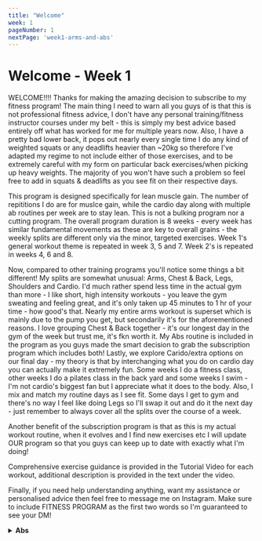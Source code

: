 ```yaml
---
title: "Welcome"
week: 1
pageNumber: 1
nextPage: 'week1-arms-and-abs'
---
```


# Welcome - Week 1
WELCOME!!!! Thanks for making the amazing decision to subscribe to my fitness program! The main thing I need to warn all you guys of is that this is not professional fitness advice, I don't have any personal training/fitness instructor courses under my belt - this is simply my best advice based entirely off what has worked for me for multiple years now. Also, I have a pretty bad lower back, it pops out nearly every single time I do any kind of weighted squats or any deadlifts heavier than ~20kg so therefore I've adapted my regime to not include either of those exercises, and to be extremely careful with my form on particular back exercises/when picking up heavy weights. The majority of you won't have such a problem so feel free to add in squats & deadlifts as you see fit on their respective days. 

This program is designed specifically for lean muscle gain. The number of repititions I do are for muslce gain, while the cardio day along with multiple ab routines per week are to stay lean. This is not a bulking program nor a cutting program. The overall program duration is 8 weeks - every week has similar fundamental movements as these are key to overall grains - the weekly splits are different only via the minor, targeted exercises. Week 1's general workout theme is repeated in week 3, 5 and 7. Week 2's is repeated in weeks 4, 6 and 8.

Now, compared to other training programs you'll notice some things a bit different! My splits are somewhat unusual: Arms, Chest & Back, Legs, Shoulders and Cardio. I'd much rather spend less time in the actual gym than more - I like short, high intensity workouts - you leave the gym sweating and feeling great, and it's only taken up 45 minutes to 1 hr of your time - how good's that. Nearly my entire arms workout is superset which is mainly due to the pump you get, but secondarily it's for the aforementioned reasons. I love grouping Chest & Back together - it's our longest day in the gym of the week but trust me, it's fkn worth it. My Abs routine is included in the program as you guys made the smart decision to grab the subscription program which includes both! Lastly, we explore Carido/extra options on our final day - my theory is that by interchanging what you do on cardio day you can actually make it extremely fun. Some weeks I do a fitness class, other weeks I do a pilates class in the back yard and some weeks I swim - I'm not cardio's biggest fan but I appreciate what it does to the body. Also, I mix and match my routine days as I see fit. Some days I get to gym and there's no way I feel like doing Legs so I'll swap it out and do it the next day - just remember to always cover all the splits over the course of a week.

Another benefit of the subscription program is that as this is my actual workout routine, when it evolves and I find new exercises etc I will update OUR program so that you guys can keep up to date with exactly what I'm doing! 

Comprehensive exercise guidance is provided in the Tutorial Video for each workout, additional description is provided in the text under the video.

Finally, if you need help understanding anything, want my assistance or personalised advice then feel free to message me on Instagram. Make sure to include FITNESS PROGRAM as the first two words so I'm guaranteed to see your DM!

<details>
<summary><b>Abs</b></summary>

- As you'll see as you progress through the program there are 3 ab routines which I rotate between 

- One needs to be done at the gym and the other two can be done at home

- Considering the cardio day we all do on Day 5 of the program I'm only going to make you do abs twice a week, usually at the end of Day 1 - Arms and Day 3 - Legs. This is done strategically so that you're effectively working abs 3 times per week, with the last time being on cardio day

<details>
<summary><b>Diet</b></summary>

- You'll notice I don't have any dietary advice in this workout program as I don't consider myself knowledgeable enough in the field to provide comprehensive enough advice

- However, considering you guys grabbed the subscription bundle I will be doing Live cook-with-me sessions every month through our Telegram chat, which will cover meals I eat along with extra, live interaction time between you and me! All announcements regarding timings will be made through Telegram so keep your eyes peeled

- Even though I'm not a pro, I can give some pointers and acknowledge just how important it is. The old gym saying is gains are made in the kitchen, not in the gym. Basically that you need to give just as much time, energy and effort in to eating correctly as you put into the exercise itself

- Personally, I don't adhere to the strictest diet. Yes, I barely eat fast food, rarely drink and love to cook at the house but chocolate and snacks are unfortunately my downfall so I'm not in a position to give the best dietary advice

- I would highly recommend consulting a dietary professional if you're looking at improving that area of your fitness, especially if you're looking to lose copious amounts of weight

- Also, ChatGPT has an amazing dietary recommendation capability - it will be very generic advice but it's better than a lot of stuff you'll find on the internet

- However, remember that everyone is different - someone looking to put on ridiculous amounts of muscle will obviously have a completely different diet to those of you looking to cut down

- As mentioned consult a professional first but I'm always an Insta DM away if you'd like a general chat about such things! Be sure to put FITNESS PROGRAM as the first two words of your DM

</details>

<details>
<summary><b>Weight Recommendations</b></summary>

- The framework I've found best over the years is starting with a weight you can barely hit 8 reps with, then stay on that weight til you're COMFORTABLY getting 10 reps, then increase weight so you barely hit 8 reps again, stay on them til you hit 10 and repeat repeat repeat!

- This framework is to be applied only once you've got your form near-perfect in every exercise. Don't hurt yourself with poor form - it will completely hinder your workout career

<details>
<summary><b>Terminology</b></summary>

- Rep: Repitition, means one single up/down/forward/back movement (1 bicep curl is 1 rep)

- Set: Means a group of reps, typically I will ask for anywhere from 8-12 reps done every set 3-4 times. This will be labelled as "8 reps, 4 sets"

- Failure: Keep going until you can't do another rep - push your muscles to the point of failure

- Superset or SS: Means combining multiple exercises into one set - you finish 8 reps of one exercise then immediately start the next, only once you've finished all exercises do you get a rest. For example, a "21s superset" would include bicep curls, tricep extensions and close grip bench so 3 exercises in total

- Drop-set: Start at your normal weight and do 8 reps, then lower the weight (if on a pulley system, drop the weight by 2 pegs) and do 10 reps, drop another 2 pegs and do 12 reps, drop another 2 and go to failure!

- Negatives: The part of each movement where you're not applying force/working - so for a bicep curl the negative is the way back down, from the top, to your starting position

</details>

<details>
<summary><b>Tips</b></summary>

- WARM UP: Warm-up tutorial videos are provided in the WARM-UP tab. Follow the corresponding video depending on which body area you're focussing on AND MAKE SURE YOU DO IT BEFORE EVERY WORKOUT!!

- Rest days are as important, if not more important, than workout days. Make sure you get a minimum of 1 rest day per week (this program is setup to provide you with 2 rest days per week which is what I recommend to let your body recover). A very natural way to break up your week is to complete all your workouts (5 of them) on week-days and rest on weekends. However, I understand that everyone's schedule and preferences are different so feel free to change this around as you see fit. I just strongly recommend having 2 recovery days per 7 days!

- Motivation is the key to success and there are plenty of methods for maintaining yours:

 - Progress photos: Advised to be taken at the start of your journey (this program) to be looked back on to see just how far you've come

 - Stick to this program as consistently as you can. I find my motivation peaks after 2-3 days of consistent training. So, if I've been on  holiday or haven't been able to gym I force myself to go 3 days in a row & my motivation returns

 - Track your progress - this, similarly to Progress Pics, is a great way to see how far you've come and how far you've still got to go

 - Exercise with a gym buddy if you can - it's so much easier to let yourself down (by not going gym) than to let your gym buddy down - also, you don't wanna get left behind ;)

- Workout with noise cancelling headphones if you can! It makes me way more focussed and blocks out all the gym background noise

- I like to go to the gym at times that aren't busiest, however I understand not everyone can do this so go when suits you but if you have the option go for the empty gym!

- Inhale on your Negatives, exhale on the 'working' part of exercise - See all my tutorial videos for examples - I've clearly exhaled on the correct section to demonstrate this

- For the ultimate body & mind workout try reading while walking/commuting to and from the gym. It's about a 7 minute walk from my place so can get in a good few pages. It makes me leave feeling completely fresh having had minimal screen time and also done something great for both my body and mind.

- Jot down your weights for each exercise in notes on your phone so you have it handy for your next session!

Try all these tips and let me know how you go!

</details>

